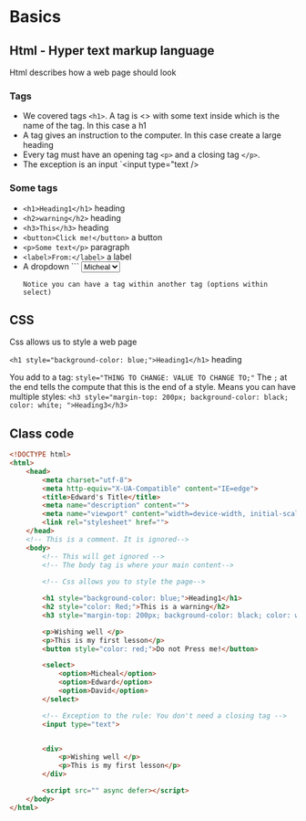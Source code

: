 # Basics

## Html - Hyper text markup language
Html describes how a web page should look
### Tags
- We covered tags `<h1>`. A tag is <> with some text inside which is the name of the tag. In this case a h1
- A tag gives an instruction to the computer. In this case create a large heading
- Every tag must have an opening tag `<p>` and a closing tag `</p>`.
- The exception is an input `<input type="text />

### Some tags
- `<h1>Heading1</h1>` heading
- `<h2>warning</h2>` heading
- `<h3>This</h3>` heading
- `<button>Click me!</button>` a button
- `<p>Some text</p>` paragraph
- `<label>From:</label>` a label
- A dropdown ```
          <select>
            <option>Micheal</option>
            <option>Edward</option>
            <option>David</option>
        </select>
  ```
  Notice you can have a tag within another tag (options within select)
## CSS
Css allows us to style a web page


`<h1 style="background-color: blue;">Heading1</h1>` heading

You add to a tag:
`style="THING TO CHANGE: VALUE TO CHANGE TO;"`
The `;` at the end tells the compute that this is the end of a style. Means you can have multiple styles:
`<h3 style="margin-top: 200px; background-color: black; color: white; ">Heading3</h3>`
 
## Class code
```html
<!DOCTYPE html>
<html>
    <head>
        <meta charset="utf-8">
        <meta http-equiv="X-UA-Compatible" content="IE=edge">
        <title>Edward's Title</title>
        <meta name="description" content="">
        <meta name="viewport" content="width=device-width, initial-scale=1">
        <link rel="stylesheet" href="">
    </head>
    <!-- This is a comment. It is ignored-->
    <body>
        <!-- This will get ignored -->
        <!-- The body tag is where your main content-->
        
        <!-- Css allows you to style the page-->

        <h1 style="background-color: blue;">Heading1</h1>
        <h2 style="color: Red;">This is a warning</h2>
        <h3 style="margin-top: 200px; background-color: black; color: white; ">Heading3</h3>

        <p>Wishing well </p>
        <p>This is my first lesson</p>
        <button style="color: red;">Do not Press me!</button>

        <select>
            <option>Micheal</option>
            <option>Edward</option>
            <option>David</option>
        </select>

        <!-- Exception to the rule: You don't need a closing tag -->
        <input type="text">


        <div>
            <p>Wishing well </p>           
            <p>This is my first lesson</p>
        </div>

        <script src="" async defer></script>
    </body>
</html>
```
